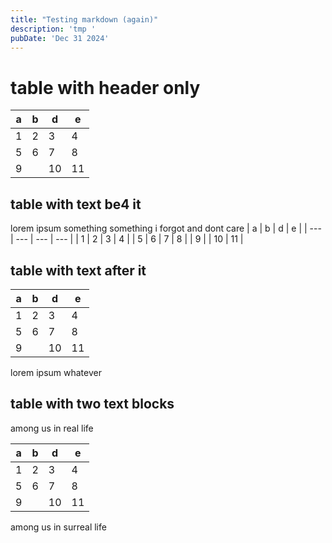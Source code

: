 ```yaml
---  
title: "Testing markdown (again)"
description: 'tmp '  
pubDate: 'Dec 31 2024'
---
```


# table with header only
| a   | b   | d   | e   |
| --- | --- | --- | --- |
| 1   | 2   | 3   | 4   |
| 5   | 6   | 7   | 8   |
| 9   |     | 10  | 11  |

## table with text be4 it
lorem ipsum something something i forgot and dont care
| a   | b   | d   | e   |
| --- | --- | --- | --- |
| 1   | 2   | 3   | 4   |
| 5   | 6   | 7   | 8   |
| 9   |     | 10  | 11  |

## table with text after it
| a   | b   | d   | e   |
| --- | --- | --- | --- |
| 1   | 2   | 3   | 4   |
| 5   | 6   | 7   | 8   |
| 9   |     | 10  | 11  |
lorem ipsum whatever

## table with two text blocks
among us in real life

| a   | b   | d   | e   |
| --- | --- | --- | --- |
| 1   | 2   | 3   | 4   |
| 5   | 6   | 7   | 8   |
| 9   |     | 10  | 11  |
among us in surreal life